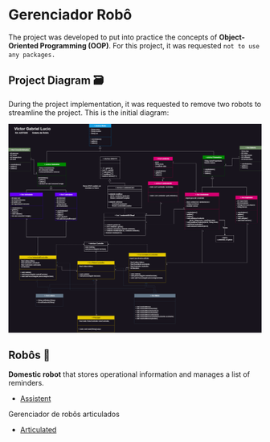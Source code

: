 # Gerenciador Robô
The project was developed to put into practice the concepts of **Object-Oriented Programming (OOP)**. For this project, it was requested `not to use any packages.` 

## Project Diagram 🗃️
During the project implementation, it was requested to remove two robots to streamline the project. This is the initial diagram:

![Diagram](images/diagram.png)

## Robôs 🤖
**Domestic robot** that stores operational information and manages a list of reminders.
- [Assistent](Assistant.md)

Gerenciador de robôs articulados
- [Articulated]()
